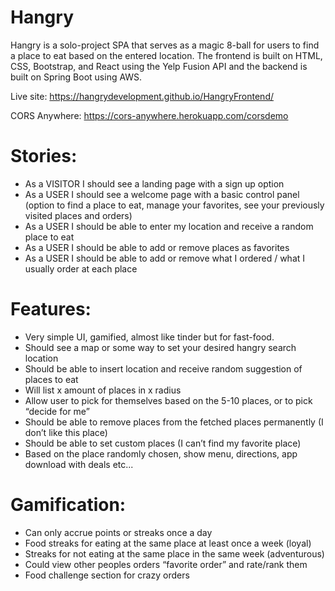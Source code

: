 # Hangry
Hangry is a solo-project SPA that serves as a magic 8-ball for users to find a place to eat based on the entered location. The frontend is built on HTML, CSS, Bootstrap, and React using the Yelp Fusion API and the backend is built on Spring Boot using AWS.

Live site: https://hangrydevelopment.github.io/HangryFrontend/

CORS Anywhere: https://cors-anywhere.herokuapp.com/corsdemo

# Stories:
<ul>
<li>As a VISITOR I should see a landing page with a sign up option</li>
<li>As a USER I should see a welcome page with a basic control panel (option to find a place to eat, manage your favorites, see your previously visited places and orders)</li>
<li>As a USER I should be able to enter my location and receive a random place to eat</li>
<li>As a USER I should be able to add or remove places as favorites</li>
<li>As a USER I should be able to add or remove what I ordered / what I usually order at each place</li>
</ul>

# Features:
<ul>
<li>Very simple UI, gamified, almost like tinder but for fast-food.</li>
<li>Should see a map or some way to set your desired hangry search location</li>
<li>Should be able to insert location and receive random suggestion of places to eat</li>
<li>Will list x amount of places in x radius</li>
<li>Allow user to pick for themselves based on the 5-10 places, or to pick “decide for me”</li>
<li>Should be able to remove places from the fetched places permanently (I don’t like this place)</li>
<li>Should be able to set custom places (I can’t find my favorite place)</li>
<li>Based on the place randomly chosen, show menu, directions, app download with deals etc...</li>
</ul>

# Gamification:
<ul>
<li>Can only accrue points or streaks once a day</li>
<li>Food streaks for eating at the same place at least once a week (loyal)</li>
<li>Streaks for not eating at the same place in the same week (adventurous)</li>
<li>Could view other peoples orders “favorite order” and rate/rank them</li>
<li>Food challenge section for crazy orders</li>
</ul>
